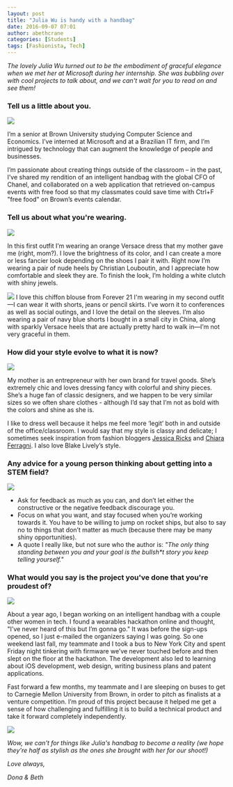 ```yaml
---
layout: post
title: "Julia Wu is handy with a handbag"
date: 2016-09-07 07:01
author: abethcrane
categories: [Students]
tags: [Fashionista, Tech]
---
```


*The lovely Julia Wu turned out to be the embodiment of graceful elegance when we met her at Microsoft during her internship. She was bubbling over with cool projects to talk about, and we can't wait for you to read on and see them!*

### Tell us a little about you.

[![](http://www.fibonaccisequinsblog.com/wp-content/uploads/2016/09/IMG_7616-1024x683.jpg)](http://www.fibonaccisequinsblog.com/wp-content/uploads/2016/09/IMG_7616-1024x683.jpg)

I’m a senior at Brown University studying Computer Science and Economics. I’ve interned at Microsoft and at a Brazilian IT firm, and I’m intrigued by technology that can augment the knowledge of people and businesses.

I’m passionate about creating things outside of the classroom – in the past, I’ve shared my rendition of an intelligent handbag with the global CFO of Chanel, and collaborated on a web application that retrieved on-campus events with free food so that my classmates could save time with Ctrl+F "free food" on Brown’s events calendar.

### Tell us about what you're wearing.

[![](http://www.fibonaccisequinsblog.com/wp-content/uploads/2016/09/IMG_7259-788x1024.jpg)](http://www.fibonaccisequinsblog.com/wp-content/uploads/2016/09/IMG_7259.jpg)

In this first outfit I’m wearing an orange Versace dress that my mother gave me (right, mom?). I love the brightness of its color, and I can create a more or less fancier look depending on the shoes I pair it with. Right now I’m wearing a pair of nude heels by Christian Louboutin, and I appreciate how comfortable and sleek they are. To finish the look, I’m holding a white clutch with shiny jewels.

[![](http://www.fibonaccisequinsblog.com/wp-content/uploads/2016/09/IMG_7584-1024x1024.jpg)](http://www.fibonaccisequinsblog.com/wp-content/uploads/2016/09/IMG_7584-1024x1024.jpg) 
I love this chiffon blouse from Forever 21 I'm wearing in my second outfit—I can wear it with shorts, jeans or pencil skirts. I’ve worn it to conferences as well as social outings, and I love the detail on the sleeves. I’m also wearing a pair of navy blue shorts I bought in a small city in China, along with sparkly Versace heels that are actually pretty hard to walk in—I’m not very graceful in them.

### How did your style evolve to what it is now?

[![](http://www.fibonaccisequinsblog.com/wp-content/uploads/2016/09/IMG_7311-1024x819.jpg)](http://www.fibonaccisequinsblog.com/wp-content/uploads/2016/09/IMG_7311.jpg)

My mother is an entrepreneur with her own brand for travel goods. She’s extremely chic and loves dressing fancy with colorful and shiny pieces. She’s a huge fan of classic designers, and we happen to be very similar sizes so we often share clothes - although I’d say that I’m not as bold with the colors and shine as she is.

I like to dress well because it helps me feel more ‘legit’ both in and outside of the office/classroom. I would say that my style is classy and delicate; I sometimes seek inspiration from fashion bloggers [Jessica Ricks](https://www.instagram.com/hapatime/) and [Chiara Ferragni](https://www.instagram.com/theblondesalad/). I also love Blake Lively’s style.

### Any advice for a young person thinking about getting into a STEM field?

[![](http://www.fibonaccisequinsblog.com/wp-content/uploads/2016/09/IMG_7596-683x1024.jpg)](http://www.fibonaccisequinsblog.com/wp-content/uploads/2016/09/IMG_7596.jpg)

- Ask for feedback as much as you can, and don’t let either the constructive or the negative feedback discourage you.
- Focus on what you want, and stay focused when you’re working towards it. You have to be willing to jump on rocket ships, but also to say no to things that don’t matter as much (because there may be many shiny opportunities).
- A quote I really like, but not sure who the author is: *"The only thing standing between you and your goal is the bullsh\*t story you keep telling yourself."*

### What would you say is the project you've done that you're proudest of?

[![](http://www.fibonaccisequinsblog.com/wp-content/uploads/2016/09/IMG_7664-683x1024.jpg)](http://www.fibonaccisequinsblog.com/wp-content/uploads/2016/09/IMG_7664.jpg)

About a year ago, I began working on an intelligent handbag with a couple other women in tech. I found a wearables hackathon online and thought, "I’ve never heard of this but I’m gonna go." It was before the sign-ups opened, so I just e-mailed the organizers saying I was going. So one weekend last fall, my teammate and I took a bus to New York City and spent Friday night tinkering with firmware we’ve never touched before and then slept on the floor at the hackathon. The development also led to learning about iOS development, web design, writing business plans and patent applications.

Fast forward a few months, my teammate and I are sleeping on buses to get to Carnegie Mellon University from Brown, in order to pitch as finalists at a venture competition. I’m proud of this project because it helped me get a sense of how challenging and fulfilling it is to build a technical product and take it forward completely independently.

[![](http://www.fibonaccisequinsblog.com/wp-content/uploads/2016/09/IMG_7332-1024x819.jpg)](http://www.fibonaccisequinsblog.com/wp-content/uploads/2016/09/IMG_7332.jpg)

*Wow, we can't for things like Julia's handbag to become a reality (we hope they're half as stylish as the ones she brought with her for our shoot!)*

*Love always,*

*Dona & Beth*
